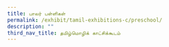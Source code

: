 ```yaml
---
title: பாலர் பள்ளிகள்
permalink: /exhibit/tamil-exhibitions-c/preschool/
description: ""
third_nav_title: தமிழ்மொழிக் காட்சிக்கூடம்
---
```

